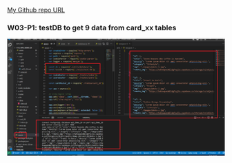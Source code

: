 [My Github repo URL ](https://github.com/208417120/1112_WP2_DEMO_20)

### W03-P1: testDB to get 9 data from card_xx tables 

![](w03-p1.png)
